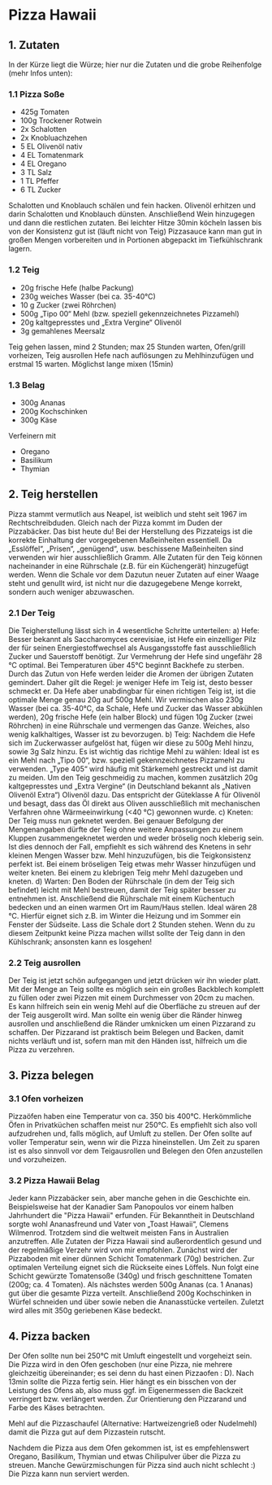 # Pizza Hawaii

## 1. Zutaten

In der Kürze liegt die Würze; hier nur die Zutaten und die grobe Reihenfolge (mehr Infos unten):

### 1.1 Pizza Soße

- 425g Tomaten
- 100g Trockener Rotwein
- 2x Schalotten
- 2x Knobluachzehen
- 5 EL Olivenöl nativ
- 4 EL Tomatenmark
- 4 EL Oregano
- 3 TL Salz
- 1 TL Pfeffer
- 6 TL Zucker

Schalotten und Knoblauch schälen und fein hacken.
Olivenöl erhitzen und darin Schalotten und Knoblauch dünsten.
Anschließend Wein hinzugegen und dann die restlichen zutaten.
Bei leichter Hitze 30min köcheln lassen bis von der Konsistenz gut ist (läuft nicht von Teig)
Pizzasauce kann man gut in großen Mengen vorbereiten und in Portionen abgepackt im Tiefkühlschrank lagern.

### 1.2 Teig

- 20g frische Hefe (halbe Packung)
- 230g weiches Wasser (bei ca. 35-40°C)
- 10 g Zucker (zwei Röhrchen)
- 500g „Tipo 00“ Mehl (bzw. speziell gekennzeichnetes Pizzamehl)
- 20g kaltgepresstes und „Extra Vergine“ Olivenöl
- 3g gemahlenes Meersalz

Teig gehen lassen, mind 2 Stunden; max 25 Stunden warten, Ofen/grill vorheizen, Teig ausrollen
Hefe nach auflösungen zu Mehlhinzufügen und erstmal 15 warten.
Möglichst lange mixen (15min)

### 1.3 Belag

- 300g Ananas
- 200g Kochschinken
- 300g Käse

Verfeinern mit

- Oregano
- Basilikum
- Thymian

## 2. Teig herstellen

Pizza stammt vermutlich aus Neapel, ist weiblich und steht seit 1967 im Rechtschreibduden. Gleich nach der Pizza kommt im Duden der Pizzabäcker. Das bist heute du! Bei der Herstellung des Pizzateigs ist die korrekte Einhaltung der vorgegebenen Maßeinheiten essentiell. Da „Esslöffel“, „Prisen“, „genügend“, usw. beschissene Maßeinheiten sind verwenden wir hier ausschließlich Gramm. Alle Zutaten für den Teig können nacheinander in eine Rührschale (z.B. für ein Küchengerät) hinzugefügt werden. Wenn die Schale vor dem Dazutun neuer Zutaten auf einer Waage steht und genullt wird, ist nicht nur die dazugegebene Menge korrekt, sondern auch weniger abzuwaschen.

### 2.1 Der Teig

Die Teigherstellung lässt sich in 4 wesentliche Schritte unterteilen:
a) Hefe: Besser bekannt als Saccharomyces cerevisiae, ist Hefe ein einzelliger Pilz der für seinen Energiestoffwechsel als Ausgangsstoffe fast ausschließlich Zucker und Sauerstoff benötigt. Zur Vermehrung der Hefe sind ungefähr 28 °C optimal. Bei Temperaturen über 45°C beginnt Backhefe zu sterben. Durch das Zutun von Hefe werden leider die Aromen der übrigen Zutaten gemindert. Daher gilt die Regel: je weniger Hefe im Teig ist, desto besser schmeckt er. Da Hefe aber unabdingbar für einen richtigen Teig ist, ist die optimale Menge genau 20g auf 500g Mehl. Wir vermischen also 230g Wasser (bei ca. 35-40°C, da Schale, Hefe und Zucker das Wasser abkühlen werden), 20g frische Hefe (ein halber Block) und fügen 10g Zucker (zwei Röhrchen) in eine Rührschale und vermengen das Ganze. Weiches, also wenig kalkhaltiges, Wasser ist zu bevorzugen.
b) Teig: Nachdem die Hefe sich im Zuckerwasser aufgelöst hat, fügen wir diese zu 500g Mehl hinzu, sowie 3g Salz hinzu. Es ist wichtig das richtige Mehl zu wählen: Ideal ist es ein Mehl nach „Tipo 00“, bzw. speziell gekennzeichnetes Pizzamehl zu verwenden. „Type 405“ wird häufig mit Stärkemehl gestreckt und ist damit zu meiden. Um den Teig geschmeidig zu machen, kommen zusätzlich 20g kaltgepresstes und „Extra Vergine“ (in Deutschland bekannt als „Nativen Olivenöl Extra“) Olivenöl dazu. Das entspricht der Güteklasse A für Olivenöl und besagt, dass das Öl direkt aus Oliven ausschließlich mit mechanischen Verfahren ohne Wärmeeinwirkung (&lt;40 °C) gewonnen wurde.
c) Kneten: Der Teig muss nun geknetet werden. Bei genauer Befolgung der Mengenangaben dürfte der Teig ohne weitere Anpassungen zu einem Kluppen zusammengeknetet werden und weder bröselig noch kleberig sein. Ist dies dennoch der Fall, empfiehlt es sich während des Knetens in sehr kleinen Mengen Wasser bzw. Mehl hinzuzufügen, bis die Teigkonsistenz perfekt ist. Bei einem bröseligen Teig etwas mehr Wasser hinzufügen und weiter kneten. Bei einem zu klebrigen Teig mehr Mehl dazugeben und kneten.
d) Warten: Den Boden der Rührschale (in dem der Teig sich befindet) leicht mit Mehl bestreuen, damit der Teig später besser zu entnehmen ist. Anschließend die Rührschale mit einem Küchentuch bedecken und an einen warmen Ort im Raum/Haus stellen. Ideal wären 28 °C. Hierfür eignet sich z.B. im Winter die Heizung und im Sommer ein Fenster der Südseite. Lass die Schale dort 2 Stunden stehen. Wenn du zu diesem Zeitpunkt keine Pizza machen willst sollte der Teig dann in den Kühlschrank; ansonsten kann es losgehen!

### 2.2 Teig ausrollen

Der Teig ist jetzt schön aufgegangen und jetzt drücken wir ihn wieder platt. Mit der Menge an Teig sollte es möglich sein ein großes Backblech komplett zu füllen oder zwei Pizzen mit einem Durchmesser von 20cm zu machen.
Es kann hilfreich sein ein wenig Mehl auf die Oberfläche zu streuen auf der der Teig ausgerollt wird. Man sollte ein wenig über die Ränder hinweg ausrollen und anschließend die Ränder umknicken um einen Pizzarand zu schaffen. Der Pizzarand ist praktisch beim Belegen und Backen, damit nichts verläuft und ist, sofern man mit den Händen isst, hilfreich um die Pizza zu verzehren.

## 3. Pizza belegen

### 3.1 Ofen vorheizen

Pizzaöfen haben eine Temperatur von ca. 350 bis 400°C. Herkömmliche Öfen in Privatküchen schaffen meist nur 250°C. Es empfiehlt sich also voll aufzudrehen und, falls möglich, auf Umluft zu stellen. Der Ofen sollte auf voller Temperatur sein, wenn wir die Pizza hineinstellen. Um Zeit zu sparen ist es also sinnvoll vor dem Teigausrollen und Belegen den Ofen anzustellen und vorzuheizen.

### 3.2 Pizza Hawaii Belag

Jeder kann Pizzabäcker sein, aber manche gehen in die Geschichte ein. Beispielsweise hat der Kanadier Sam Panopoulos vor einem halben Jahrhundert die "Pizza Hawaii" erfunden. Für Bekanntheit in Deutschland sorgte wohl Ananasfreund und Vater von „Toast Hawaii“, Clemens Wilmenrod. Trotzdem sind die weltweit meisten Fans in Australien anzutreffen. Alle Zutaten der Pizza Hawaii sind außerordentlich gesund und der regelmäßige Verzehr wird von mir empfohlen.
Zunächst wird der Pizzaboden mit einer dünnen Schicht Tomatenmark (70g) bestrichen. Zur optimalen Verteilung eignet sich die Rückseite eines Löffels. Nun folgt eine Schicht gewürzte Tomatensoße (340g) und frisch geschnittene Tomaten (200g; ca. 4 Tomaten). Als nächstes werden 500g Ananas (ca. 1 Ananas) gut über die gesamte Pizza verteilt. Anschließend 200g Kochschinken in Würfel schneiden und über sowie neben die Ananasstücke verteilen. Zuletzt wird alles mit 350g geriebenen Käse bedeckt.

## 4. Pizza backen

Der Ofen sollte nun bei 250°C mit Umluft eingestellt und vorgeheizt sein. Die Pizza wird in den Ofen geschoben (nur eine Pizza, nie mehrere gleichzeitig übereinander; es sei denn du hast einen Pizzaofen : D). Nach 13min sollte die Pizza fertig sein. Hier hängt es ein bisschen von der Leistung des Ofens ab, also muss ggf. im Eigenermessen die Backzeit verringert bzw. verlängert werden. Zur Orientierung den Pizzarand und Farbe des Käses betrachten.

Mehl auf die Pizzaschaufel (Alternative: Hartweizengrieß oder Nudelmehl) damit die Pizza gut auf dem Pizzastein rutscht.

Nachdem die Pizza aus dem Ofen gekommen ist, ist es empfehlenswert Oregano, Basilikum, Thymian und etwas Chilipulver über die Pizza zu streuen. Manche Gewürzmischungen für Pizza sind auch nicht schlecht :) Die Pizza kann nun serviert werden.